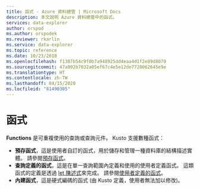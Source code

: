 ```yaml
---
title: 函式 - Azure 資料總管 | Microsoft Docs
description: 本文說明 Azure 資料總管中的函式。
services: data-explorer
author: orspod
ms.author: orspodek
ms.reviewer: rkarlin
ms.service: data-explorer
ms.topic: reference
ms.date: 10/23/2018
ms.openlocfilehash: f1307b54c9f0b7a948925dd4eaa4d1f2e89d8070
ms.sourcegitcommit: 47a002b7032a05ef67c4e5e12de7720062645e9e
ms.translationtype: HT
ms.contentlocale: zh-TW
ms.lasthandoff: 04/15/2020
ms.locfileid: "81490305"
---
```

# <a name="functions"></a>函式

**Functions** 是可重複使用的查詢或查詢元件。 Kusto 支援數種函式：

* **預存函式**，這是使用者自訂的函式，用於儲存和管理一種資料庫的結構描述實體。
  請參閱[預存函式](../schema-entities/stored-functions.md)。
* **查詢定義的函式**，這是在單一查詢範圍內定義和使用的使用者定義函式。 這類函式的定義是透過 [let 陳述式](../letstatement.md)來完成。
  請參閱[使用者定義的函式](./user-defined-functions.md)。
* **內建函式**，這是硬式編碼的函式 (由 Kusto 定義，使用者無法加以修改)。